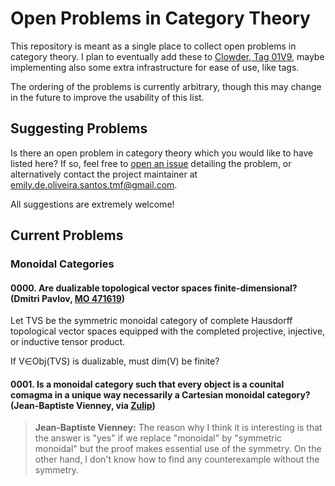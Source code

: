 # Open Problems in Category Theory
This repository is meant as a single place to collect open problems in category theory. I plan to eventually add these to [Clowder, Tag 01V9](https://www.clowderproject.com/tag/01V9.html), maybe implementing also some extra infrastructure for ease of use, like tags.

The ordering of the problems is currently arbitrary, though this may change in the future to improve the usability of this list.

## Suggesting Problems
Is there an open problem in category theory which you would like to have listed here? If so, feel free to [open an issue](https://github.com/The-Clowder-Project/Open-Problems-in-Category-Theory/issues/new) detailing the problem, or alternatively contact the project maintainer at [emily.de.oliveira.santos.tmf@gmail.com](mailto:emily.de.oliveira.santos.tmf@gmail.com).

All suggestions are extremely welcome!

## Current Problems

### Monoidal Categories

#### 0000. Are dualizable topological vector spaces finite-dimensional? (Dmitri Pavlov, [MO 471619](https://mathoverflow.net/questions/471619))
Let TVS be the symmetric monoidal category of complete Hausdorff topological vector spaces equipped with the completed projective, injective, or inductive tensor product.

If V∈Obj(TVS) is dualizable, must dim(V) be finite?

#### 0001. Is a monoidal category such that every object is a counital comagma in a unique way necessarily a Cartesian monoidal category? (Jean-Baptiste Vienney, via [Zulip](https://categorytheory.zulipchat.com/#narrow/channel/241990-community.3A-discussion/topic/Open.20problems.20in.20category.20theory/near/483975926))

> **Jean-Baptiste Vienney:** The reason why I think it is interesting is that the answer is "yes" if we replace "monoidal" by "symmetric monoidal" but the proof makes essential use of the symmetry. On the other hand, I don't know how to find any counterexample without the symmetry.
